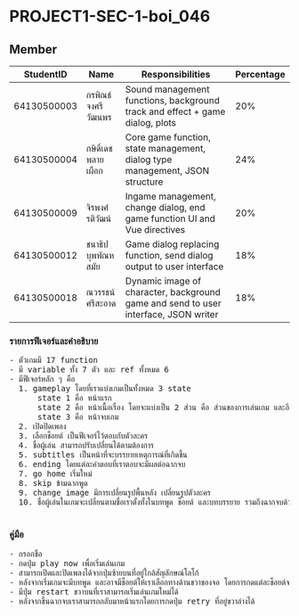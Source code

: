 # PROJECT1-SEC-1-boi_046
## Member
| StudentID | Name | Responsibilities | Percentage
|-----------|------|------------|--------
| 64130500003 | กรพิณธ์ จงศรีวัฒนพร | Sound management functions, background track and effect + game dialog, plots | 20%
| 64130500004 | กษิดิ์เดช พลายเผือก | Core game function, state management, dialog type management, JSON structure | 24%
| 64130500009 | จิรพงศ์ รติวัฒน์ | Ingame management, change dialog, end game function UI and Vue directives | 20%
| 64130500012 | ชนาธิป บุพพัณหสมัย | Game dialog replacing function, send dialog output to user interface | 18%
|	64130500018 | ณวรรธน์ ศรีสะอาด | Dynamic image of character, background game and send to user interface, JSON writer | 18%

<h3>รายการฟีเจอร์และคำอธิบาย</h3>
<pre>
- ตัวเกมมี 17 function
- มี variable ทั้ง 7 ตัว และ ref ทั้งหมด 6 
- มีฟีเจอร์หลัก ๆ คือ
  1. gameplay โดยที่เราแบ่งเกมเป็นทั้งหมด 3 state 
      state 1 คือ หน้าแรก 
      state 2 คือ หน้าเนื้อเรื่อง โดยจะแบ่งเป็น 2 ส่วน คือ ส่วนของการเล่นเกม และอีกส่วนคือหน้า subtitles ที่จะเป็นบทบรรยายล้วน ๆ
      state 3 คือ หน้าจบเกม
  2. เปิดปิดเพลง
  3. เลือกช็อยต์ เป็นฟีเจอร์ไว้ตอบกับตัวละคร
  4. ชื่อผู้เล่น สามารถปรับเปลี่ยนได้ตามต้องการ
  5. subtitles เป็นหน้าที่จะบรรยายเหตุการณ์ที่เกิดขึ้น
  6. ending โดยแต่ละคำตอบที่เราตอบจะมีผลต่อฉากจบ
  7. go home เริ่มใหม่
  8. skip ข้ามฉากพูด
  9. change image มีการเปลี่ยนรูปพื้นหลัง เปลี่ยนรูปตัวละคร
  10. ชื่อผู้เล่นในเกมจะเปลี่ยนตามชื่อเราตั้งทั้งในบทพูด ช็อยต์ และบทบรรยาย รวมถึงฉากจบด้วย
  </pre>

<h3>คู่มือ</h3><pre>
- กรอกชื่อ
- กดปุ่ม play now เพื่อเริ่มเล่นเกม
- สามารถเปิดและปิดเพลงได้จากปุ่มซ้ายบนที่อยู่ใกล้สัญลักษณ์โลโก้
- หลังจากเริ่มเกมจะมีบทพูด และอาจมีช็อยต์ให้เราเลือกทางด้านขวาของจอ โดยการกดแต่ละช็อยต์จะมีคะแนนที่แตกต่างกัน จนนำไปสู่ฉากจบในแต่ละแบบ
- มีปุ่ม restart ขวาบนที่เราสามารถเริ่มเล่นเกมใหม่ได้
- หลังจากขึ้นฉากจบเราสามารถกลับมาหน้าแรกโดยการกดปุ่ม retry ที่อยู่ขวาล่างได้
</pre>
